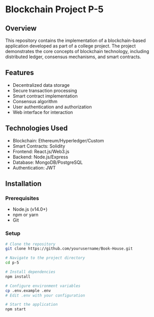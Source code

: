 # Blockchain Project P-5

## Overview
This repository contains the implementation of a blockchain-based application developed as part of a college project. The project demonstrates the core concepts of blockchain technology, including distributed ledger, consensus mechanisms, and smart contracts.

## Features
- Decentralized data storage
- Secure transaction processing
- Smart contract implementation
- Consensus algorithm
- User authentication and authorization
- Web interface for interaction

## Technologies Used
- Blockchain: Ethereum/Hyperledger/Custom
- Smart Contracts: Solidity
- Frontend: React.js/Web3.js
- Backend: Node.js/Express
- Database: MongoDB/PostgreSQL
- Authentication: JWT

## Installation

### Prerequisites
- Node.js (v14.0+)
- npm or yarn
- Git

### Setup
```bash
# Clone the repository
git clone https://github.com/yourusername/Book-House.git

# Navigate to the project directory
cd p-5

# Install dependencies
npm install

# Configure environment variables
cp .env.example .env
# Edit .env with your configuration

# Start the application
npm start
```

